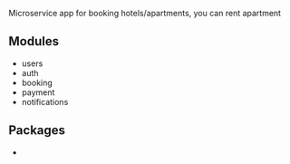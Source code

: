 Microservice app for booking hotels/apartments, you can rent apartment   

## Modules
- users
- auth
- booking 
- payment 
- notifications

## Packages
- 
